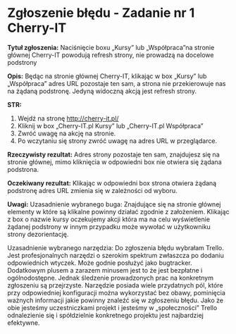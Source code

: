 # Zgłoszenie błędu - Zadanie nr 1 Cherry-IT
 
**Tytuł zgłoszenia:** Naciśnięcie boxu „Kursy” lub „Współpraca”na stronie głównej Cherry-IT powodują refresh strony, nie prowadzą na docelowe podstrony

**Opis:**
Będąc na stronie głównej Cherry-IT, klikając w box „Kursy” lub „Współpraca” adres URL pozostaje ten sam, a strona nie przekierowuje nas na żądaną podstronę. Jedyną widoczną akcją jest refresh strony.

**STR:**
1. Wejdź na stronę http://cherry-it.pl/
2. Kliknij w box „Cherry-IT.pl Kursy” lub „Cherry-IT.pl Współpraca”
3. Zwróć uwagę na akcję na stronie. 
4. Po wczytaniu się strony zwróć uwagę na adres URL w przeglądarce.

**Rzeczywisty rezultat:**
Adres strony pozostaje ten sam, znajdujesz się na stronie głównej, mimo kliknięcia w odpowiedni box nie otwiera się żądana podstrona.

**Oczekiwany rezultat:**
Klikając w odpowiedni box strona otwiera żądaną podstronę adres URL zmienia się w zależności od wyboru. 

**Uwagi:**
Uzasadnienie wybranego buga: Znajdujące się na stronie głównej elementy w które są klikalne powinny działać zgodnie z założeniem. Klikając z box o nazwie kursy oczekujemy akcji która ma na celu wyświetlenie żądanej podstrony w innym przypadku może wywołać w użytkowniku strony dezorientację. 

Uzasadnienie wybranego narzędzia: Do zgłoszenia błędu wybrałam Trello. Jest profesjonalnych narzędzi o szerokim spektrum zwłaszcza po dodaniu odpowiednich wtyczek. Może godnie posłużyć jako bugtracker. Dodatkowym plusem a zarazem minusem jest to że jest bezpłatne i ogólnodostępne. Jednak śledzenie prowadzonych prac na konkretnym zgłoszeniu są przejrzyste. Narzędzie posiada wiele przydatnych pól, które przy odpowiedniej konfiguracji można wykorzystać bez obawy, pominięcia ważnych informacji jakie powinny znaleźć się w zgłoszeniu błędu. Jako że obie jesteśmy uczestniczkami projekt i jesteśmy w „społeczności” Trello odnalezienie się i spółdzielnie konkretnego projektu jest najbardziej efektywne.

